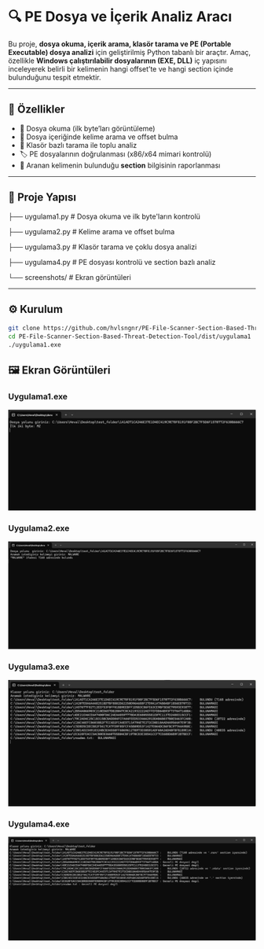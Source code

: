 # 🔍 PE Dosya ve İçerik Analiz Aracı

Bu proje, **dosya okuma, içerik arama, klasör tarama ve PE (Portable Executable) dosya analizi** için geliştirilmiş Python tabanlı bir araçtır. Amaç, özellikle **Windows çalıştırılabilir dosyalarının (EXE, DLL)** iç yapısını inceleyerek belirli bir kelimenin hangi offset’te ve hangi section içinde bulunduğunu tespit etmektir.

---

## 🚀 Özellikler
- 📂 Dosya okuma (ilk byte’ları görüntüleme)  
- 🔎 Dosya içeriğinde kelime arama ve offset bulma  
- 📁 Klasör bazlı tarama ile toplu analiz  
- 🏷️ PE dosyalarının doğrulanması (x86/x64 mimari kontrolü)  
- 📌 Aranan kelimenin bulunduğu **section** bilgisinin raporlanması  

---

## 📂 Proje Yapısı
├── uygulama1.py # Dosya okuma ve ilk byte'ların kontrolü

├── uygulama2.py # Kelime arama ve offset bulma

├── uygulama3.py # Klasör tarama ve çoklu dosya analizi

├── uygulama4.py # PE dosyası kontrolü ve section bazlı analiz

└── screenshots/ # Ekran görüntüleri


---

## ⚙️ Kurulum
```bash
git clone https://github.com/hvlsngnr/PE-File-Scanner-Section-Based-Threat-Detection-Tool.git
cd PE-File-Scanner-Section-Based-Threat-Detection-Tool/dist/uygulama1
./uygulama1.exe
```

## 🖼️ Ekran Görüntüleri

### Uygulama1.exe
![Uygulama 1](https://github.com/hvlsngnr/PE-File-Scanner-Section-Based-Threat-Detection-Tool/blob/main/screenshots/uygulama1.png)

### Uygulama2.exe
![Uygulama 2](https://github.com/hvlsngnr/PE-File-Scanner-Section-Based-Threat-Detection-Tool/blob/main/screenshots/uygulama2.png)

### Uygulama3.exe
![Uygulama 3](https://github.com/hvlsngnr/PE-File-Scanner-Section-Based-Threat-Detection-Tool/blob/main/screenshots/uygulama3.png)

### Uygulama4.exe
![Uygulama 4](https://github.com/hvlsngnr/PE-File-Scanner-Section-Based-Threat-Detection-Tool/blob/main/screenshots/uygulama4.png)


